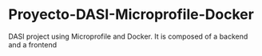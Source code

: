 # Proyecto-DASI-Microprofile-Docker
DASI project using Microprofile and Docker. It is composed of a backend and a frontend
